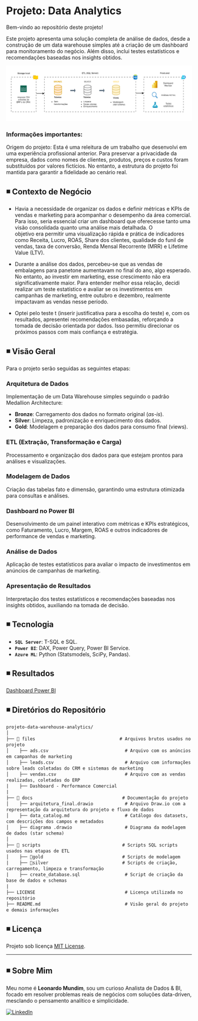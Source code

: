 # Projeto: Data Analytics #

Bem-vindo ao repositório deste projeto! 

Este projeto apresenta uma solução completa de análise de dados, desde a construção de um data warehouse simples até a criação de um dashboard para monitoramento do negócio. Além disso, inclui testes estatísticos e recomendações baseadas nos insights obtidos.

![Arquitetura](docs/arquitetura_final.drawio.PNG)

### Informações importantes: 

Origem do projeto: Esta é uma releitura de um trabalho que desenvolvi em uma experiência profissional anterior. Para preservar a privacidade da empresa, dados como nomes de clientes, produtos, preços e custos foram substituídos por valores fictícios. No entanto, a estrutura do projeto foi mantida para garantir a fidelidade ao cenário real.



## ◾ Contexto de Negócio

- Havia a necessidade de organizar os dados e definir métricas e KPIs de vendas e marketing para acompanhar o desempenho da área comercial. Para isso, seria essencial criar um dashboard que oferecesse tanto uma visão consolidada quanto uma análise mais detalhada. O   
  objetivo era permitir uma visualização rápida e prática de indicadores como Receita, Lucro, ROAS, Share dos clientes, qualidade do funil de vendas, taxa de conversão, Renda Mensal Recorrente (MRR) e Lifetime Value (LTV).
  
- Durante a análise dos dados, percebeu-se que as vendas de embalagens para panetone aumentavam no final do ano, algo esperado. No entanto, ao investir em marketing, esse crescimento não era significativamente maior. Para entender melhor essa relação, decidi realizar um   teste estatístico e avaliar se os investimentos em campanhas de marketing, entre outubro e dezembro, realmente impactavam as vendas nesse período.
  
- Optei pelo teste t (inserir justificativa para a escolha do teste) e, com os resultados, apresentei recomendações embasadas, reforçando a tomada de decisão orientada por dados. Isso permitiu direcionar os próximos passos com mais confiança e estratégia.


## ◾ Visão Geral

Para o projeto serão seguidas as seguintes etapas:  

###   Arquitetura de Dados  
Implementação de um Data Warehouse simples seguindo o padrão Medallion Architecture:  
- **Bronze**: Carregamento dos dados no formato original (*as-is*).  
- **Silver**: Limpeza, padronização e enriquecimento dos dados.  
- **Gold**: Modelagem e preparação dos dados para consumo final (views).  

###   ETL (Extração, Transformação e Carga)   
Processamento e organização dos dados para que estejam prontos para análises e visualizações.  

###   Modelagem de Dados   
Criação das tabelas fato e dimensão, garantindo uma estrutura otimizada para consultas e análises.  

###   Dashboard no Power BI  
Desenvolvimento de um painel interativo com métricas e KPIs estratégicos, como Faturamento, Lucro, Margem, ROAS e outros indicadores de performance de vendas e marketing.  

###   Análise de Dados  
Aplicação de testes estatísticos para avaliar o impacto de investimentos em anúncios de campanhas de marketing.  

###   Apresentação de Resultados
Interpretação dos testes estatísticos e recomendações baseadas nos insights obtidos, auxiliando na tomada de decisão.






## ◾ Tecnologia 

- **`SQL Server`**: T-SQL e SQL.
- **`Power BI`**: DAX, Power Query, Power BI Service.
- **`Azure ML`**: Python (Statsmodels, SciPy, Pandas).





## ◾ Resultados

[Dashboard Power BI](https://www.loom.com/share/31660dc2d6f44b78a92252a9df3f1c47?sid=2fac780b-5ea6-4f70-8637-9c41cb62ea46)





## ◾ Diretórios do Repositório
```
projeto-data-warehouse-analytics/
│
├── 📂 files                                # Arquivos brutos usados no projeto
│    ├── ads.csv                             # Arquivo com os anúncios em campanhas de marketing
│    ├── leads.csv                           # Arquivo com informações sobre leads coletadas do CRM e sistemas de marketing
│    ├── vendas.csv                          # Arquivo com as vendas realizadas, coletadas do ERP
|    ├── Dashboard - Performance Comercial
|
├── 📂 docs                                  # Documentação do projeto
│    ├── arquitetura_final.drawio            # Arquivo Draw.io com a representação da arquitetura do projeto e fluxo de dados
│    ├── data_catalog.md                     # Catálogo dos datasets, com descrições dos campos e metadados
│    ├── diagrama .drawio                    # Diagrama da modelagem de dados (star schema)
│
├── 📂 scripts                               # Scripts SQL scripts usados nas etapas de ETL
│    ├── 📂gold                              # Scripts de modelagem
|    ├── 📂silver                            # Scripts de criação, carregamento, limpeza e transformação
|    ├── create_database.sql                 # Script de criação da base de dados e schemas
|
├── LICENSE                                  # Licença utilizada no repositório
├── README.md                                # Visão geral do projeto e demais informações

```


## ◾ Licença

Projeto sob licença [MIT License](LICENSE).
 
---
## ◾ Sobre Mim

Meu nome é **Leonardo Mundim**, sou um curioso Analista de Dados & BI, focado em resolver problemas reais de negócios com soluções data-driven, mesclando o pensamento analítico e simplicidade.

[![LinkedIn](https://img.shields.io/badge/LinkedIn-0077B5?style=for-the-badge&logo=linkedin&logoColor=white)](https://linkedin.com/in/leonardo-mundim)




